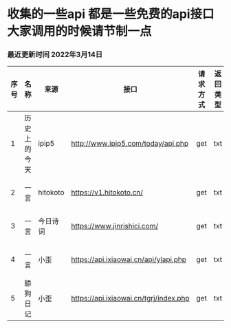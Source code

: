 # 收集的一些api 都是一些免费的api接口大家调用的时候请节制一点

### 最近更新时间 2022年3月14日

| 序号 | 名称 | 来源 | 接口 | 请求方式 | 返回类型 | 条件 | 详细说明 |
| --- | --- | --- | --- | --- | --- | --- | --- |
| 1 | 历史上的今天 | ipip5 | http://www.ipip5.com/today/api.php | get | txt |无条件 | --- |
| 2 | 一言 | hitokoto | https://v1.hitokoto.cn/ | get | txt |无条件 | [详情](无条件/hitokoto.md) |
| 3 | 一言 | 今日诗词 | https://www.jinrishici.com/ | get | txt |无条件 | [详情](无条件/一言-今日诗词.md) |
| 4 | 一言 | 小歪 | https://api.ixiaowai.cn/api/ylapi.php | get | txt | 无条件 | --- |
| 5 | 舔狗日记 | 小歪 | https://api.ixiaowai.cn/tgrj/index.php | get | txt | 无条件 | --- |
